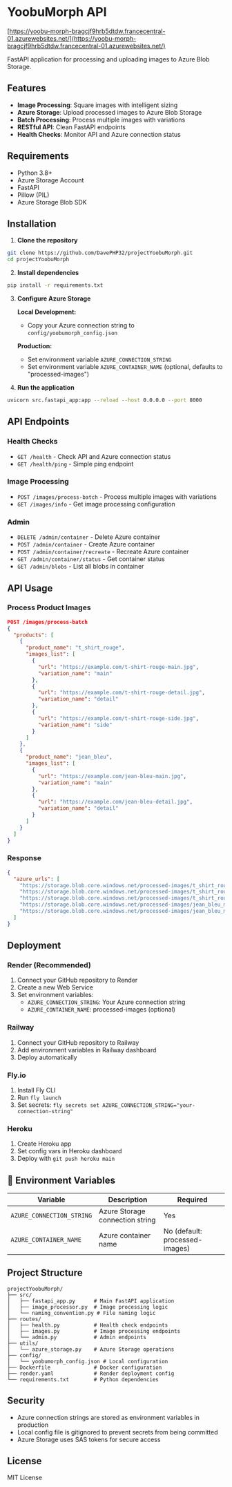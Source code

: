# YoobuMorph API

[https://yoobu-morph-bragcjf9hrb5dtdw.francecentral-01.azurewebsites.net/](https://yoobu-morph-bragcjf9hrb5dtdw.francecentral-01.azurewebsites.net/)

FastAPI application for processing and uploading images to Azure Blob Storage.

## Features

- **Image Processing**: Square images with intelligent sizing
- **Azure Storage**: Upload processed images to Azure Blob Storage
- **Batch Processing**: Process multiple images with variations
- **RESTful API**: Clean FastAPI endpoints
- **Health Checks**: Monitor API and Azure connection status

## Requirements

- Python 3.8+
- Azure Storage Account
- FastAPI
- Pillow (PIL)
- Azure Storage Blob SDK

## Installation

1. **Clone the repository**

```bash
git clone https://github.com/DavePHP32/projectYoobuMorph.git
cd projectYoobuMorph
```

2. **Install dependencies**

```bash
pip install -r requirements.txt
```

3. **Configure Azure Storage**

   **Local Development:**

   - Copy your Azure connection string to `config/yoobumorph_config.json`

   **Production:**

   - Set environment variable `AZURE_CONNECTION_STRING`
   - Set environment variable `AZURE_CONTAINER_NAME` (optional, defaults to "processed-images")

4. **Run the application**

```bash
uvicorn src.fastapi_app:app --reload --host 0.0.0.0 --port 8000
```

## API Endpoints

### Health Checks

- `GET /health` - Check API and Azure connection status
- `GET /health/ping` - Simple ping endpoint

### Image Processing

- `POST /images/process-batch` - Process multiple images with variations
- `GET /images/info` - Get image processing configuration

### Admin

- `DELETE /admin/container` - Delete Azure container
- `POST /admin/container` - Create Azure container
- `POST /admin/container/recreate` - Recreate Azure container
- `GET /admin/container/status` - Get container status
- `GET /admin/blobs` - List all blobs in container

## API Usage

### Process Product Images

```json
POST /images/process-batch
{
  "products": [
    {
      "product_name": "t_shirt_rouge",
      "images_list": [
        {
          "url": "https://example.com/t-shirt-rouge-main.jpg",
          "variation_name": "main"
        },
        {
          "url": "https://example.com/t-shirt-rouge-detail.jpg",
          "variation_name": "detail"
        },
        {
          "url": "https://example.com/t-shirt-rouge-side.jpg",
          "variation_name": "side"
        }
      ]
    },
    {
      "product_name": "jean_bleu",
      "images_list": [
        {
          "url": "https://example.com/jean-bleu-main.jpg",
          "variation_name": "main"
        },
        {
          "url": "https://example.com/jean-bleu-detail.jpg",
          "variation_name": "detail"
        }
      ]
    }
  ]
}
```

### Response

```json
{
  "azure_urls": [
    "https://storage.blob.core.windows.net/processed-images/t_shirt_rouge_main_detail_side_ABC123_SLY_750.jpg",
    "https://storage.blob.core.windows.net/processed-images/t_shirt_rouge_main_detail_side_DEF456_SLY_750.jpg",
    "https://storage.blob.core.windows.net/processed-images/t_shirt_rouge_main_detail_side_GHI789_SLY_750.jpg",
    "https://storage.blob.core.windows.net/processed-images/jean_bleu_main_detail_JKL012_SLY_750.jpg",
    "https://storage.blob.core.windows.net/processed-images/jean_bleu_main_detail_MNO345_SLY_750.jpg"
  ]
}
```

## Deployment

### Render (Recommended)

1. Connect your GitHub repository to Render
2. Create a new Web Service
3. Set environment variables:
   - `AZURE_CONNECTION_STRING`: Your Azure connection string
   - `AZURE_CONTAINER_NAME`: processed-images (optional)

### Railway

1. Connect your GitHub repository to Railway
2. Add environment variables in Railway dashboard
3. Deploy automatically

### Fly.io

1. Install Fly CLI
2. Run `fly launch`
3. Set secrets: `fly secrets set AZURE_CONNECTION_STRING="your-connection-string"`

### Heroku

1. Create Heroku app
2. Set config vars in Heroku dashboard
3. Deploy with `git push heroku main`

## 🔧 Environment Variables

| Variable                  | Description                     | Required                       |
| ------------------------- | ------------------------------- | ------------------------------ |
| `AZURE_CONNECTION_STRING` | Azure Storage connection string | Yes                            |
| `AZURE_CONTAINER_NAME`    | Azure container name            | No (default: processed-images) |

## Project Structure

```
projectYoobuMorph/
├── src/
│   ├── fastapi_app.py      # Main FastAPI application
│   ├── image_processor.py  # Image processing logic
│   └── naming_convention.py # File naming logic
├── routes/
│   ├── health.py           # Health check endpoints
│   ├── images.py           # Image processing endpoints
│   └── admin.py            # Admin endpoints
├── utils/
│   └── azure_storage.py    # Azure Storage operations
├── config/
│   └── yoobumorph_config.json # Local configuration
├── Dockerfile              # Docker configuration
├── render.yaml             # Render deployment config
└── requirements.txt        # Python dependencies
```

## Security

- Azure connection strings are stored as environment variables in production
- Local config file is gitignored to prevent secrets from being committed
- Azure Storage uses SAS tokens for secure access

## License

MIT License
